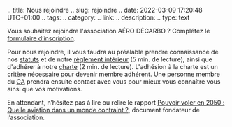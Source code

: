 .. title: Nous rejoindre
.. slug: rejoindre
.. date: 2022-03-09 17:20:48 UTC+01:00
.. tags: 
.. category: 
.. link: 
.. description: 
.. type: text

Vous souhaitez rejoindre l'association AÉRO DÉCARBO ? Complétez le [formulaire d’inscription](https://docs.google.com/forms/d/e/1FAIpQLSeLkVmKabVwTsgShygR1pHP-Bu53cRlNRUGbMlBPdkrG5ph8w/viewform).
 
Pour nous rejoindre, il vous faudra au préalable prendre connaissance de nos [statuts](https://drive.google.com/file/d/1bp4A_Sh4sbTNBhE_yh5gSGkJkhjhDnPr/view) et de notre [règlement intérieur](https://drive.google.com/file/d/1DaGJgUmdKzZ1hVaWbCPSeNTOI2lvmMcW/view) (5 min. de lecture), ainsi que d'adhérer à notre [charte](https://drive.google.com/file/d/1mBe-mpc79rf_YkUqhQ5KqUIGPmF8rgi0/view) (2 min. de lecture). L'adhésion à la charte est un critère nécessaire pour devenir membre adhérent. Une personne membre du [CA](link://slug/equipe) prendra ensuite contact avec vous pour mieux vous connaître vous ainsi que vos motivations. 

En attendant, n’hésitez pas à lire ou relire le rapport [Pouvoir voler en 2050 : Quelle aviation dans un monde contraint ?](link://slug/pve2050), document fondateur de l’association.

